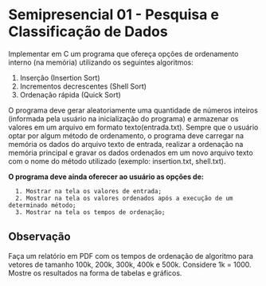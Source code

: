 # Semipresencial 01 - Pesquisa e Classificação de Dados

Implementar em C um programa que ofereça opções de ordenamento interno (na memória) utilizando os seguintes algoritmos:

  1) Inserção (Insertion Sort)
  2) Incrementos decrescentes (Shell Sort)
  3) Ordenação rápida (Quick Sort)

O programa deve gerar aleatoriamente uma quantidade de números inteiros (informada pela usuário na inicialização do programa) e armazenar os valores em um arquivo em formato texto(entrada.txt).
Sempre que o usuário optar por algum método de ordenamento, o programa deve carregar na memória os dados do arquivo texto de entrada, realizar a ordenação na memória principal e gravar os dados ordenados em um novo arquivo texto com o nome do método utilizado (exemplo: insertion.txt, shell.txt).

<b> O programa deve ainda oferecer ao usuário as opções de: </b>

      1. Mostrar na tela os valores de entrada;
      2. Mostrar na tela os valores ordenados após a execução de um determinado método;
      3. Mostrar na tela os tempos de ordenação;


## Observação

Faça um relatório em PDF com os tempos de ordenação de algoritmo para vetores de tamanho 100k, 200k, 300k, 400k e 500k. Considere 1k = 1000.
Mostre os resultados na forma de tabelas e gráficos. 

